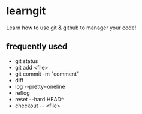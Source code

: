 # learngit
Learn how to use git &amp; github to manager your code!

## frequently used
- git status
- git add \<file\>
- git commit -m "comment"
- diff
- log --pretty=oneline
- reflog
- reset --hard HEAD^
- checkout -- \<file\>
